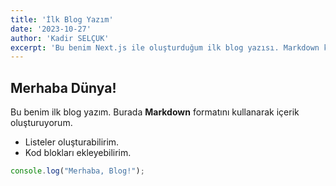 ```yaml
---
title: 'İlk Blog Yazım'
date: '2023-10-27'
author: 'Kadir SELÇUK'
excerpt: 'Bu benim Next.js ile oluşturduğum ilk blog yazısı. Markdown kullanmak harika!'
---
```


## Merhaba Dünya!

Bu benim ilk blog yazım. Burada **Markdown** formatını kullanarak içerik oluşturuyorum.

- Listeler oluşturabilirim.
- Kod blokları ekleyebilirim.

```javascript
console.log("Merhaba, Blog!");
